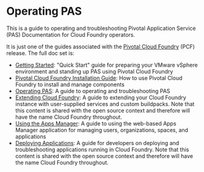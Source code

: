 Operating PAS
==============

This is a guide to operating and troubleshooting Pivotal Application Service (PAS) Documentation
for Cloud Foundry operators.

It is just one of the guides associated with the [Pivotal Cloud Foundry](https://network.pivotal.io/products/pivotal-cf) (PCF) release.
The full doc set is:

*  [Getting Started](https://github.com/pivotal-cf/docs-pcf-gsg): "Quick Start"
guide for preparing your VMware vSphere environment and standing up PAS using Pivotal Cloud Foundry
*  [Pivotal Cloud Foundry Installation Guide](https://github.com/pivotal-cf/pcf-docs): How
to use Pivotal Cloud Foundry to install and manage components
*  [Operating PAS](https://github.com/pivotal-cf/docs-ops-guide): A
guide to operating and troubleshooting PAS
*  [Extending Cloud Foundry](https://github.com/cloudfoundry/docs-extend-cloudfoundry): A guide to extending your Cloud Foundry instance with user-supplied services and custom buildpacks. Note that this content is shared with the open source context and therefore will have the name Cloud Foundry throughout.
*  [Using the Apps Manager](https://github.com/pivotal-cf/docs-pivotalcf-console): A guide to using the web-based Apps Manager application for managing users, organizations, spaces, and applications
*  [Deploying Applications](https://github.com/cloudfoundry/docs-dev-guide): A guide for developers on deploying and troubleshooting applications running in Cloud Foundry. Note that this content is shared with the open source context and therefore will have the name Cloud Foundry throughout.
